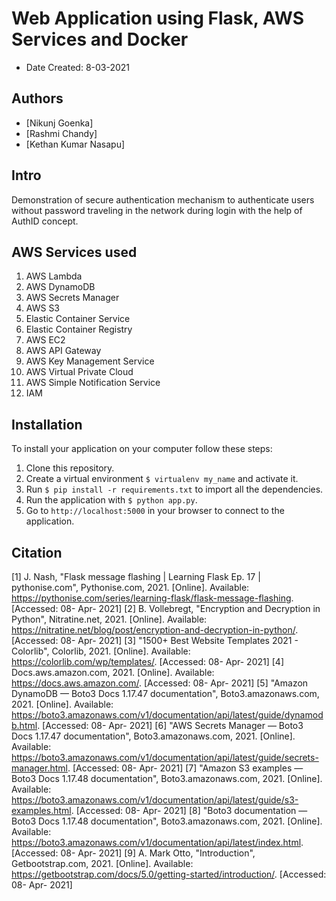 # **Web Application using Flask, AWS Services and Docker**

* Date Created: 8-03-2021

## Authors

* [Nikunj Goenka]
* [Rashmi Chandy]
* [Kethan Kumar Nasapu]

## Intro

Demonstration of secure authentication mechanism to authenticate users without password traveling in the network during login with the help of AuthID concept.

## AWS Services used

1. AWS Lambda
2. AWS DynamoDB
3. AWS Secrets Manager
4. AWS S3
5. Elastic Container Service
6. Elastic Container Registry
7. AWS EC2
8. AWS API Gateway
9. AWS Key Management Service
10. AWS Virtual Private Cloud
11. AWS Simple Notification Service
12. IAM

## Installation

To install your application on your computer follow these steps:

1. Clone this repository.
2. Create a virtual environment `$ virtualenv my_name` and activate it.
3. Run `$ pip install -r requirements.txt` to import all the dependencies.
4. Run the application with `$ python app.py`.
5. Go to `http://localhost:5000` in your browser to connect to the application.

## Citation

[1] J. Nash, "Flask message flashing | Learning Flask Ep. 17 | pythonise.com", Pythonise.com, 2021. [Online].
Available: https://pythonise.com/series/learning-flask/flask-message-flashing. [Accessed: 08- Apr- 2021]
[2] B. Vollebregt, "Encryption and Decryption in Python", Nitratine.net, 2021. [Online].
Available: https://nitratine.net/blog/post/encryption-and-decryption-in-python/. [Accessed: 08- Apr- 2021]
[3] "1500+ Best Website Templates 2021 - Colorlib", Colorlib, 2021. [Online].
Available: https://colorlib.com/wp/templates/. [Accessed: 08- Apr- 2021]
[4] Docs.aws.amazon.com, 2021. [Online]. Available: https://docs.aws.amazon.com/. [Accessed: 08- Apr- 2021]
[5] "Amazon DynamoDB — Boto3 Docs 1.17.47 documentation", Boto3.amazonaws.com, 2021. [Online].
Available: https://boto3.amazonaws.com/v1/documentation/api/latest/guide/dynamodb.html. [Accessed: 08- Apr- 2021]
[6] "AWS Secrets Manager — Boto3 Docs 1.17.47 documentation", Boto3.amazonaws.com, 2021. [Online].
Available: https://boto3.amazonaws.com/v1/documentation/api/latest/guide/secrets-manager.html. [Accessed: 08- Apr- 2021]
[7] "Amazon S3 examples — Boto3 Docs 1.17.48 documentation", Boto3.amazonaws.com, 2021. [Online].
Available: https://boto3.amazonaws.com/v1/documentation/api/latest/guide/s3-examples.html. [Accessed: 08- Apr- 2021]
[8] "Boto3 documentation — Boto3 Docs 1.17.48 documentation", Boto3.amazonaws.com, 2021. [Online].
Available: https://boto3.amazonaws.com/v1/documentation/api/latest/index.html. [Accessed: 08- Apr- 2021]
[9] A. Mark Otto, "Introduction", Getbootstrap.com, 2021. [Online].
Available: https://getbootstrap.com/docs/5.0/getting-started/introduction/. [Accessed: 08- Apr- 2021]
